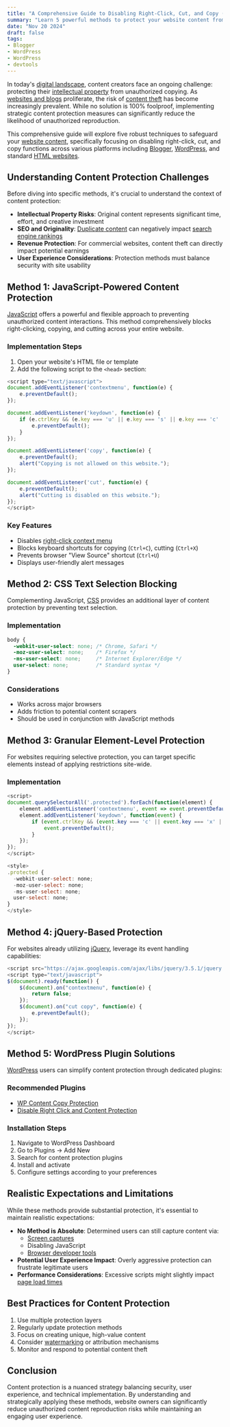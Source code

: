 ```yaml
---
title: "A Comprehensive Guide to Disabling Right-Click, Cut, and Copy (Blogger | Wordpress)"
summary: "Learn 5 powerful methods to protect your website content from unauthorized copying. Discover JavaScript, CSS, and WordPress techniques to disable right-click, cut, and copy functions across different platforms. Safeguard your intellectual property effectively."
date: "Nov 20 2024"
draft: false
tags:
- Blogger
- WordPress
- WordPress
- devtools
---
```

In today's [digital landscape](https://en.wikipedia.org/wiki/Digital_world), content creators face an ongoing challenge: protecting their [intellectual property](https://www.wipo.int/about-ip/en/) from unauthorized copying. As [websites and blogs](https://www.statista.com/statistics/277125/number-of-blogs-worldwide/) proliferate, the risk of [content theft](https://www.copyright.gov/help/faq/faq-definition.html) has become increasingly prevalent. While no solution is 100% foolproof, implementing strategic content protection measures can significantly reduce the likelihood of unauthorized reproduction.

This comprehensive guide will explore five robust techniques to safeguard your [website content](https://searchenginejournal.com/website-content/479383/), specifically focusing on disabling right-click, cut, and copy functions across various platforms including [Blogger](https://www.blogger.com/), [WordPress](https://wordpress.org/), and standard [HTML websites](https://developer.mozilla.org/en-US/docs/Web/HTML).

## Understanding Content Protection Challenges

Before diving into specific methods, it's crucial to understand the context of content protection:

- **Intellectual Property Risks**: Original content represents significant time, effort, and creative investment
- **SEO and Originality**: [Duplicate content](https://ahrefs.com/blog/duplicate-content/) can negatively impact [search engine rankings](https://www.semrush.com/blog/google-ranking/)
- **Revenue Protection**: For commercial websites, content theft can directly impact potential earnings
- **User Experience Considerations**: Protection methods must balance security with site usability

## Method 1: JavaScript-Powered Content Protection

[JavaScript](https://developer.mozilla.org/en-US/docs/Web/JavaScript) offers a powerful and flexible approach to preventing unauthorized content interactions. This method comprehensively blocks right-clicking, copying, and cutting across your entire website.

### Implementation Steps

1. Open your website's HTML file or template
2. Add the following script to the `<head>` section:

```javascript
<script type="text/javascript">
document.addEventListener('contextmenu', function(e) {
    e.preventDefault();
});

document.addEventListener('keydown', function(e) {
    if (e.ctrlKey && (e.key === 'u' || e.key === 's' || e.key === 'c' || e.key === 'x')) {
        e.preventDefault();
    }
});

document.addEventListener('copy', function(e) {
    e.preventDefault();
    alert("Copying is not allowed on this website.");
});

document.addEventListener('cut', function(e) {
    e.preventDefault();
    alert("Cutting is disabled on this website.");
});
</script>
```

### Key Features
- Disables [right-click context menu](https://www.w3schools.com/jsref/event_oncontextmenu.asp)
- Blocks keyboard shortcuts for copying (`Ctrl+C`), cutting (`Ctrl+X`)
- Prevents browser "View Source" shortcut (`Ctrl+U`)
- Displays user-friendly alert messages

## Method 2: CSS Text Selection Blocking

Complementing JavaScript, [CSS](https://developer.mozilla.org/en-US/docs/Web/CSS) provides an additional layer of content protection by preventing text selection.

### Implementation

```css
body {
  -webkit-user-select: none; /* Chrome, Safari */
  -moz-user-select: none;    /* Firefox */
  -ms-user-select: none;     /* Internet Explorer/Edge */
  user-select: none;         /* Standard syntax */
}
```

### Considerations
- Works across major browsers
- Adds friction to potential content scrapers
- Should be used in conjunction with JavaScript methods

## Method 3: Granular Element-Level Protection

For websites requiring selective protection, you can target specific elements instead of applying restrictions site-wide.

### Implementation

```javascript
<script>
document.querySelectorAll('.protected').forEach(function(element) {
    element.addEventListener('contextmenu', event => event.preventDefault());
    element.addEventListener('keydown', function(event) {
        if (event.ctrlKey && (event.key === 'c' || event.key === 'x' || event.key === 'u')) {
            event.preventDefault();
        }
    });
});
</script>

<style>
.protected {
  -webkit-user-select: none;
  -moz-user-select: none;
  -ms-user-select: none;
  user-select: none;
}
</style>
```

## Method 4: jQuery-Based Protection

For websites already utilizing [jQuery](https://jquery.com/), leverage its event handling capabilities:

```javascript
<script src="https://ajax.googleapis.com/ajax/libs/jquery/3.5.1/jquery.min.js"></script>
<script type="text/javascript">
$(document).ready(function() {
    $(document).on("contextmenu", function(e) {
        return false;
    });
    $(document).on("cut copy", function(e) {
        e.preventDefault();
    });
});
</script>
```

## Method 5: WordPress Plugin Solutions

[WordPress](https://wordpress.org/) users can simplify content protection through dedicated plugins:

### Recommended Plugins
- [WP Content Copy Protection](https://wordpress.org/plugins/wp-content-copy-protector/)
- [Disable Right Click and Content Protection](https://wordpress.org/plugins/disabled-source-disabled-right-click-and-content-protection/)

### Installation Steps
1. Navigate to WordPress Dashboard
2. Go to Plugins → Add New
3. Search for content protection plugins
4. Install and activate
5. Configure settings according to your preferences

## Realistic Expectations and Limitations

While these methods provide substantial protection, it's essential to maintain realistic expectations:

- **No Method is Absolute**: Determined users can still capture content via:
  - [Screen captures](https://support.microsoft.com/en-us/windows/how-to-take-and-annotate-screenshots-bf2cfb5c-b2f5-0b4d-0b34-c83f855c94d8)
  - Disabling JavaScript
  - [Browser developer tools](https://developer.chrome.com/docs/devtools/)
- **Potential User Experience Impact**: Overly aggressive protection can frustrate legitimate users
- **Performance Considerations**: Excessive scripts might slightly impact [page load times](https://developers.google.com/web/fundamentals/performance/why-performance-matters)

## Best Practices for Content Protection

1. Use multiple protection layers
2. Regularly update protection methods
3. Focus on creating unique, high-value content
4. Consider [watermarking](https://en.wikipedia.org/wiki/Watermark) or attribution mechanisms
5. Monitor and respond to potential content theft

## Conclusion

Content protection is a nuanced strategy balancing security, user experience, and technical implementation. By understanding and strategically applying these methods, website owners can significantly reduce unauthorized content reproduction risks while maintaining an engaging user experience.
